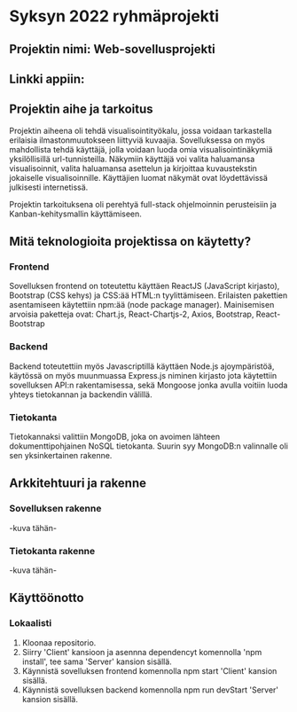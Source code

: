 # Syksyn 2022 ryhmäprojekti

## Projektin nimi: Web-sovellusprojekti

## Linkki appiin: 

## Projektin aihe ja tarkoitus
Projektin aiheena oli tehdä visualisointityökalu, jossa voidaan tarkastella erilaisia ilmastonmuutokseen liittyviä kuvaajia. Sovelluksessa on myös mahdollista tehdä käyttäjä, jolla voidaan luoda omia visualisointinäkymiä yksilöllisillä url-tunnisteilla. Näkymiin käyttäjä voi valita haluamansa visualisoinnit, valita haluamansa asettelun ja kirjoittaa kuvaustekstin jokaiselle visualisoinnille. Käyttäjien luomat näkymät ovat löydettävissä julkisesti internetissä. 

Projektin tarkoituksena oli perehtyä full-stack ohjelmoinnin perusteisiin ja Kanban-kehitysmallin käyttämiseen.

## Mitä teknologioita projektissa on käytetty?

### Frontend

Sovelluksen frontend on toteutettu käyttäen ReactJS (JavaScript kirjasto), Bootstrap (CSS kehys) ja CSS:ää HTML:n tyylittämiseen. Erilaisten pakettien asentamiseen käytettiin npm:ää (node package manager). Mainisemisen arvoisia paketteja ovat: Chart.js, React-Chartjs-2, Axios, Bootstrap, React-Bootstrap

### Backend

Backend toteutettiin myös Javascriptillä käyttäen Node.js ajoympäristöä, käytössä on myös muunmuassa Express.js niminen kirjasto jota käytettiin sovelluksen API:n rakentamisessa, sekä Mongoose jonka avulla voitiin luoda yhteys tietokannan ja backendin välillä.

### Tietokanta

Tietokannaksi valittiin MongoDB, joka on avoimen lähteen dokumenttipohjainen NoSQL tietokanta. Suurin syy MongoDB:n valinnalle oli sen yksinkertainen rakenne.

## Arkkitehtuuri ja rakenne

### Sovelluksen rakenne
-kuva tähän-

### Tietokanta rakenne
-kuva tähän-

## Käyttöönotto

### Lokaalisti

1. Kloonaa repositorio.
2. Siirry 'Client' kansioon ja asennna dependencyt komennolla 'npm install', tee sama 'Server' kansion sisällä.
3. Käynnistä sovelluksen frontend komennolla npm start 'Client' kansion sisällä.
4. Käynnistä sovelluksen backend komennolla npm run devStart 'Server' kansion sisällä.

